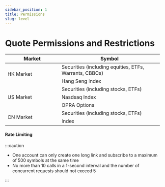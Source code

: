 ```yaml
---
sidebar_position: 1
title: Permissions
slug: level
---
```


# Quote Permissions and Restrictions

<table>
    <thead>
    <tr>
        <th>Market</th>
        <th>Symbol</th>
    </tr>
    </thead>
    <tr>
        <td width="160" rowspan="2">HK Market</td>
        <td>Securities (including equities, ETFs, Warrants, CBBCs)</td>
    </tr>
    <tr>
        <td>Hang Seng Index</td>
    </tr>
    <tr>
        <td rowspan="3">US Market</td>
        <td>Securities (including stocks, ETFs)</td>
    </tr>
    <tr>
        <td>Nasdsaq Index</td>
    </tr>
    <tr>
        <td>OPRA Options</td>
    </tr>
    <tr>
        <td rowspan="2">CN Market</td>
        <td>Securities (including stocks, ETFs)</td>
    </tr>
    <tr>
        <td>Index</td>
    </tr>
</table>

#### Rate Limiting

:::caution

- One account can only create one long link and subscribe to a maximum of 500 symbols at the same time
- No more than 10 calls in a 1-second interval and the number of concurrent requests should not exceed 5

:::
